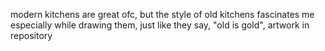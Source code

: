 modern kitchens are great ofc, but the
style of old kitchens fascinates me
especially while drawing them,
just like they say, "old is gold",
artwork in repository 
